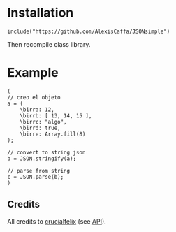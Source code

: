 # Installation
``` supercollider
include("https://github.com/AlexisCaffa/JSONsimple")
```  
Then recompile class library.  

# Example
``` supercollider
(
// creo el objeto
a = (
	\birra: 12,
	\birrb: [ 13, 14, 15 ],
	\birrc: "algo",
	\birrd: true,
	\birre: Array.fill(8)
);

// convert to string json
b = JSON.stringify(a);

// parse from string
c = JSON.parse(b);
)
```  

## Credits
All credits to [crucialfelix](https://github.com/crucialfelix) (see [API](https://github.com/crucialfelix/API)).  

